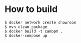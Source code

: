 # How to build

```
$ docker network create showroom
$ mvn clean package
$ docker build -t cambpm .
$ docker-compose up
```


